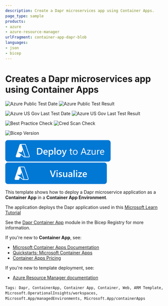 ```yaml
---
description: Create a Dapr microservices app using Container Apps.
page_type: sample
products:
- azure
- azure-resource-manager
urlFragment: container-app-dapr-blob
languages:
- json
- bicep
---
```

# Creates a Dapr microservices app using Container Apps

![Azure Public Test Date](https://azurequickstartsservice.blob.core.windows.net/badges/quickstarts/microsoft.app/container-app-dapr-blob/PublicLastTestDate.svg)
![Azure Public Test Result](https://azurequickstartsservice.blob.core.windows.net/badges/quickstarts/microsoft.app/container-app-dapr-blob/PublicDeployment.svg)

![Azure US Gov Last Test Date](https://azurequickstartsservice.blob.core.windows.net/badges/quickstarts/microsoft.app/container-app-dapr-blob/FairfaxLastTestDate.svg)
![Azure US Gov Last Test Result](https://azurequickstartsservice.blob.core.windows.net/badges/quickstarts/microsoft.app/container-app-dapr-blob/FairfaxDeployment.svg)

![Best Practice Check](https://azurequickstartsservice.blob.core.windows.net/badges/quickstarts/microsoft.app/container-app-dapr-blob/BestPracticeResult.svg)
![Cred Scan Check](https://azurequickstartsservice.blob.core.windows.net/badges/quickstarts/microsoft.app/container-app-dapr-blob/CredScanResult.svg)

![Bicep Version](https://azurequickstartsservice.blob.core.windows.net/badges/quickstarts/microsoft.app/container-app-dapr-blob/BicepVersion.svg)

[![Deploy To Azure](https://raw.githubusercontent.com/Azure/azure-quickstart-templates/master/1-CONTRIBUTION-GUIDE/images/deploytoazure.svg?sanitize=true)](https://portal.azure.com/#create/Microsoft.Template/uri/https%3A%2F%2Fraw.githubusercontent.com%2FAzure%2Fazure-quickstart-templates%2Fmaster%2Fquickstarts%2Fmicrosoft.app%2Fcontainer-app-dapr-blob%2Fazuredeploy.json)
[![Visualize](https://raw.githubusercontent.com/Azure/azure-quickstart-templates/master/1-CONTRIBUTION-GUIDE/images/visualizebutton.svg?sanitize=true)](http://armviz.io/#/?load=https%3A%2F%2Fraw.githubusercontent.com%2FAzure%2Fazure-quickstart-templates%2Fmaster%2Fquickstarts%2Fmicrosoft.app%2Fcontainer-app-dapr-blob%2Fazuredeploy.json)

This template shows how to deploy a Dapr microservice application as a **Container App** in a **Container App Environment**. 

The application deploys the Dapr application used in this [Microsoft Learn Tutorial](https://learn.microsoft.com/azure/container-apps/microservices-dapr-azure-resource-manager?tabs=bash&pivots=container-apps-bicep)

See the [Dapr Container App](https://github.com/Azure/bicep-registry-modules/blob/main/modules/app/dapr-containerapp/README.md) module in the Bicep Registry for more information.

If you're new to **Container App**, see:

- [Microsoft Container Apps Documentation](https://docs.microsoft.com/azure/container-apps/)
- [Quickstarts: Microsoft Container Apps](https://docs.microsoft.com/azure/container-apps/get-started)
- [Container Apps Pricing](https://azure.microsoft.com/pricing/details/container-apps/)

If you're new to template deployment, see:

- [Azure Resource Manager documentation](https://docs.microsoft.com/azure/azure-resource-manager/)

`Tags: Dapr, ContainerApp, Container App, Container, Web, ARM Template, Microsoft.OperationalInsights/workspaces, Microsoft.App/managedEnvironments, Microsoft.App/containerApps`
